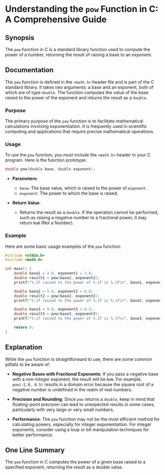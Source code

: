 <!--
Meta Description: # Understanding the `pow` Function in C: A Comprehensive Guide ## Synopsis The `pow` function in C is a standard library function used to compute the ...
Meta Keywords: pow, double, function, power, raised
-->

# Understanding the `pow` Function in C: A Comprehensive Guide

## Synopsis
The `pow` function in C is a standard library function used to compute the power of a number, returning the result of raising a base to an exponent.

## Documentation
The `pow` function is defined in the `<math.h>` header file and is part of the C standard library. It takes two arguments: a base and an exponent, both of which are of type `double`. The function computes the value of the base raised to the power of the exponent and returns the result as a `double`.

### Purpose
The primary purpose of the `pow` function is to facilitate mathematical calculations involving exponentiation. It is frequently used in scientific computing and applications that require precise mathematical operations.

### Usage
To use the `pow` function, you must include the `<math.h>` header in your C program. Here is the function prototype:

```c
double pow(double base, double exponent);
```

- **Parameters**:
  - `base`: The base value, which is raised to the power of `exponent`.
  - `exponent`: The power to which the base is raised.

- **Return Value**:
  - Returns the result as a `double`. If the operation cannot be performed, such as raising a negative number to a fractional power, it may return `NaN` (Not a Number).

### Example
Here are some basic usage examples of the `pow` function:

```c
#include <stdio.h>
#include <math.h>

int main() {
    double base1 = 2.0, exponent1 = 3.0;
    double result1 = pow(base1, exponent1);
    printf("%.1f raised to the power of %.1f is %.1f\n", base1, exponent1, result1); // Output: 2.0 raised to the power of 3.0 is 8.0

    double base2 = 5.0, exponent2 = 0.0;
    double result2 = pow(base2, exponent2);
    printf("%.1f raised to the power of %.1f is %.1f\n", base2, exponent2, result2); // Output: 5.0 raised to the power of 0.0 is 1.0

    double base3 = 9.0, exponent3 = 0.5;
    double result3 = pow(base3, exponent3);
    printf("%.1f raised to the power of %.1f is %.1f\n", base3, exponent3, result3); // Output: 9.0 raised to the power of 0.5 is 3.0

    return 0;
}
```

## Explanation
While the `pow` function is straightforward to use, there are some common pitfalls to be aware of:

- **Negative Bases with Fractional Exponents**: If you pass a negative base with a non-integer exponent, the result will be `NaN`. For example, `pow(-2.0, 0.5)` results in a domain error because the square root of a negative number is undefined in the realm of real numbers.

- **Precision and Rounding**: Since `pow` returns a `double`, keep in mind that floating-point precision can lead to unexpected results in some cases, particularly with very large or very small numbers.

- **Performance**: The `pow` function may not be the most efficient method for calculating powers, especially for integer exponentiation. For integer exponents, consider using a loop or bit manipulation techniques for better performance.

## One Line Summary
The `pow` function in C computes the power of a given base raised to a specified exponent, returning the result as a double value.